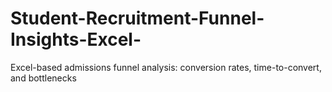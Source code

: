 # Student-Recruitment-Funnel-Insights-Excel-
Excel-based admissions funnel analysis: conversion rates, time-to-convert, and bottlenecks
